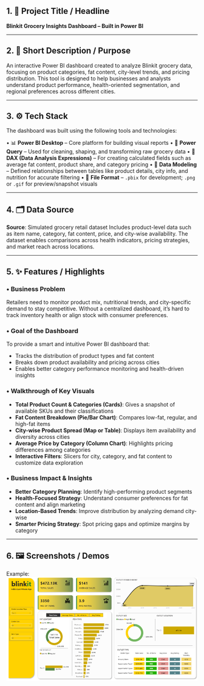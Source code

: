 ## 1. 📌 Project Title / Headline

**Blinkit Grocery Insights Dashboard – Built in Power BI**

---

## 2. 🎯 Short Description / Purpose

An interactive Power BI dashboard created to analyze Blinkit grocery data, focusing on product categories, fat content, city-level trends, and pricing distribution. This tool is designed to help businesses and analysts understand product performance, health-oriented segmentation, and regional preferences across different cities.

---

## 3. ⚙️ Tech Stack

The dashboard was built using the following tools and technologies:

• 📊 **Power BI Desktop** – Core platform for building visual reports
• 📂 **Power Query** – Used for cleaning, shaping, and transforming raw grocery data
• 🧠 **DAX (Data Analysis Expressions)** – For creating calculated fields such as average fat content, product share, and category pricing
• 📝 **Data Modeling** – Defined relationships between tables like product details, city info, and nutrition for accurate filtering
• 📁 **File Format** – `.pbix` for development; `.png` or `.gif` for preview/snapshot visuals

---

## 4. 🗂️ Data Source

**Source**: Simulated grocery retail dataset
Includes product-level data such as item name, category, fat content, price, and city-wise availability. The dataset enables comparisons across health indicators, pricing strategies, and market reach across locations.

---

## 5. ✨ Features / Highlights

### • Business Problem

Retailers need to monitor product mix, nutritional trends, and city-specific demand to stay competitive. Without a centralized dashboard, it’s hard to track inventory health or align stock with consumer preferences.

### • Goal of the Dashboard

To provide a smart and intuitive Power BI dashboard that:

* Tracks the distribution of product types and fat content
* Breaks down product availability and pricing across cities
* Enables better category performance monitoring and health-driven insights

### • Walkthrough of Key Visuals

* **Total Product Count & Categories (Cards)**: Gives a snapshot of available SKUs and their classifications
* **Fat Content Breakdown (Pie/Bar Chart)**: Compares low-fat, regular, and high-fat items
* **City-wise Product Spread (Map or Table)**: Displays item availability and diversity across cities
* **Average Price by Category (Column Chart)**: Highlights pricing differences among categories
* **Interactive Filters**: Slicers for city, category, and fat content to customize data exploration

### • Business Impact & Insights

* **Better Category Planning**: Identify high-performing product segments
* **Health-Focused Strategy**: Understand consumer preferences for fat content and align marketing
* **Location-Based Trends**: Improve distribution by analyzing demand city-wise
* **Smarter Pricing Strategy**: Spot pricing gaps and optimize margins by category

---

## 6. 🖼️ Screenshots / Demos
Example: ![Dashboard Preview](https://github.com/suyaaash7210/Blinkit-Sales-Analysis/blob/main/Snapshot%20of%20Blinkit%20Dashboard.PNG)


